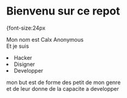 <!DOCTYPE html>
 <html lang="fr">
<head>
    <meta charset="UTF-8">
     <title>Quelque Astuce</title>
    </head> 
     
   <body
   <section>
        <h1>Bienvenu sur ce repot</h1>
 {font-size:24px     
  
 <p>Mon nom est Calx Anonymous<br/>Et je suis</p>
        <li>Hacker</li>
        <li>Disigner</li>   
        <li>Developper</li>
        
   <p>mon but est de forme  des petit de mon genre<br/> et de leur donne de la capacite a developper</p>
      </body>
   </section>
 </html>
